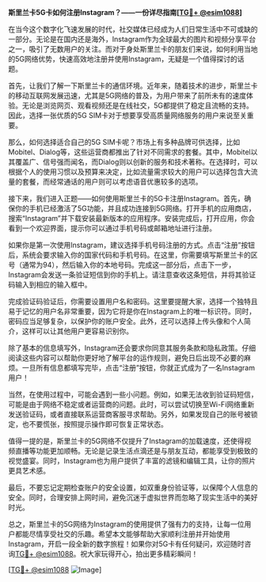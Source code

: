 **斯里兰卡5G卡如何注册Instagram？——一份详尽指南[[TG💪+ @esim1088](https://t.me/s/esim1088)]**

在当今这个数字化飞速发展的时代，社交媒体已经成为人们日常生活中不可或缺的一部分。无论是在国内还是海外，Instagram作为全球最大的图片和视频分享平台之一，吸引了无数用户的关注。而对于身处斯里兰卡的朋友们来说，如何利用当地的5G网络优势，快速高效地注册并使用Instagram，无疑是一个值得探讨的话题。

首先，让我们了解一下斯里兰卡的通信环境。近年来，随着技术的进步，斯里兰卡的移动互联网发展迅速，尤其是5G网络的普及，为用户带来了前所未有的速度体验。无论是浏览网页、观看视频还是在线社交，5G都提供了稳定且流畅的支持。因此，选择一张优质的5G SIM卡对于想要享受高质量网络服务的用户来说至关重要。

那么，如何选择适合自己的5G SIM卡呢？市场上有多种品牌可供选择，比如Mobitel、Dialog等，这些运营商都推出了针对不同需求的套餐。其中，Mobitel以其覆盖广、信号强而闻名，而Dialog则以创新的服务和技术著称。在选择时，可以根据个人的使用习惯以及预算来决定，比如流量需求较大的用户可以选择包含大流量的套餐，而经常通话的用户则可以考虑语音优惠较多的选项。

接下来，我们进入正题——如何使用斯里兰卡的5G卡注册Instagram。首先，确保你的手机已经激活了5G功能，并且成功连接到5G网络。打开手机的应用商店，搜索“Instagram”并下载安装最新版本的应用程序。安装完成后，打开应用，你会看到一个欢迎界面，提示你可以通过手机号码或邮箱地址进行注册。

如果你是第一次使用Instagram，建议选择手机号码注册的方式。点击“注册”按钮后，系统会要求输入你的国家代码和手机号码。在这里，你需要填写斯里兰卡的区号（通常为94），然后输入你的本地号码。完成这一部分后，点击下一步，Instagram会发送一条验证短信到你的手机上。请注意查收这条短信，并将其验证码输入到相应的输入框中。

完成验证码验证后，你需要设置用户名和密码。这里要提醒大家，选择一个独特且易于记忆的用户名非常重要，因为它将是你在Instagram上的唯一标识符。同时，密码应当足够复杂，以保护你的账户安全。此外，还可以选择上传头像和个人简介，这样可以让其他用户更容易识别你。

除了基本的信息填写外，Instagram还会要求你同意其服务条款和隐私政策。仔细阅读这些内容可以帮助你更好地了解平台的运作规则，避免日后出现不必要的麻烦。一旦所有信息都填写完毕，点击“注册”按钮，你就正式成为了一名Instagram用户！

当然，在使用过程中，可能会遇到一些小问题。例如，如果无法收到验证码短信，可能是由于网络不稳定或者运营商的问题。此时，可以尝试切换至Wi-Fi网络重新发送验证码，或者直接联系运营商客服寻求帮助。另外，如果发现自己的账号被锁定，也不要慌张，按照提示操作即可恢复正常状态。

值得一提的是，斯里兰卡的5G网络不仅提升了Instagram的加载速度，还使得视频直播等功能更加顺畅。无论是记录生活点滴还是与朋友互动，都能享受到极致的视觉盛宴。同时，Instagram也为用户提供了丰富的滤镜和编辑工具，让你的照片更具艺术感。

最后，不要忘记定期检查账户的安全设置，如双重身份验证等，以保障个人信息的安全。同时，合理安排上网时间，避免沉迷于虚拟世界而忽略了现实生活中的美好时光。

总之，斯里兰卡的5G网络为Instagram的使用提供了强有力的支持，让每一位用户都能尽情享受社交的乐趣。希望本文能够帮助大家顺利注册并开始使用Instagram，开启一段全新的数字旅程！如果你对5G卡有任何疑问，欢迎随时咨询[TG💪+ @esim1088](https://t.me/s/esim1088)。祝大家玩得开心，拍出更多精彩瞬间！

[[TG💪+ @esim1088](https://t.me/s/esim1088) ![Image](https://i.postimg.cc/4NQfJmqS/Snipaste-2025-05-13-00-14-12.png)]
